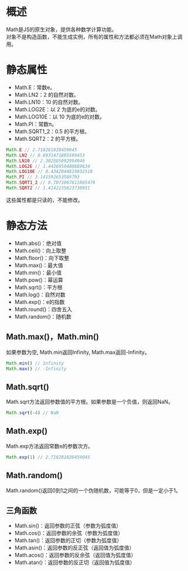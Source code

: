 # 概述
Math是JS的原生对象，提供各种数学计算功能。  
对象不是构造函数，不能生成实例，所有的属性和方法都必须在Math对象上调用。

# 静态属性
* Math.E：常数e。
* Math.LN2：2 的自然对数。
* Math.LN10：10 的自然对数。
* Math.LOG2E：以 2 为底的e的对数。
* Math.LOG10E：以 10 为底的e的对数。
* Math.PI：常数π。
* Math.SQRT1_2：0.5 的平方根。
* Math.SQRT2：2 的平方根。
```js
Math.E // 2.718281828459045
Math.LN2 // 0.6931471805599453
Math.LN10 // 2.302585092994046
Math.LOG2E // 1.4426950408889634
Math.LOG10E // 0.4342944819032518
Math.PI // 3.141592653589793
Math.SQRT1_2 // 0.7071067811865476
Math.SQRT2 // 1.4142135623730951
```
这些属性都是只读的，不能修改。  

# 静态方法
* Math.abs()：绝对值
* Math.ceil()：向上取整
* Math.floor()：向下取整
* Math.max()：最大值
* Math.min()：最小值
* Math.pow()：幂运算
* Math.sqrt()：平方根
* Math.log()：自然对数
* Math.exp()：e的指数
* Math.round()：四舍五入
* Math.random()：随机数

## Math.max()，Math.min()
如果参数为空, Math.min返回Infinity, Math.max返回-Infinity。
```js
Math.min() // Infinity
Math.max() // -Infinity
```

## Math.sqrt()
Math.sqrt方法返回参数值的平方根。如果参数是一个负值，则返回NaN。
```js
Math.sqrt(-4) // NaN
```

## Math.exp()
Math.exp方法返回常数e的参数次方。
```js
Math.exp(1) // 2.718281828459045
```

## Math.random()
Math.random()返回0到1之间的一个伪随机数，可能等于0，但是一定小于1。

## 三角函数
* Math.sin()：返回参数的正弦（参数为弧度值）
* Math.cos()：返回参数的余弦（参数为弧度值）
* Math.tan()：返回参数的正切（参数为弧度值）
* Math.asin()：返回参数的反正弦（返回值为弧度值）
* Math.acos()：返回参数的反余弦（返回值为弧度值）
* Math.atan()：返回参数的反正切（返回值为弧度值）